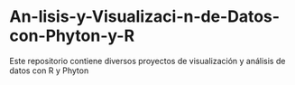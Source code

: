 # An-lisis-y-Visualizaci-n-de-Datos-con-Phyton-y-R
Este repositorio contiene diversos proyectos de visualización y análisis de datos con R y Phyton
